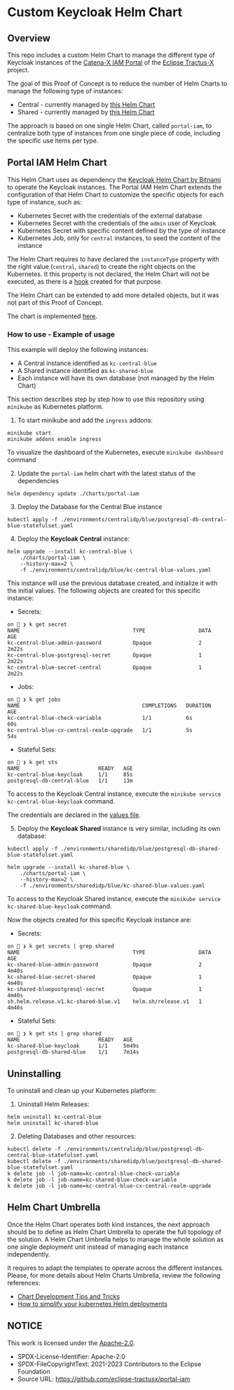 # Custom Keycloak Helm Chart

## Overview

This repo includes a custom Helm Chart to manage the different type of Keycloak instances of
the [Catena-X IAM Portal](https://github.com/eclipse-tractusx/portal-iam) of the
[Eclipse Tractus-X](https://github.com/eclipse-tractusx) project.

The goal of this Proof of Concept is to reduce the number of Helm Charts to manage the following type of instances:

* Central - currently managed by [this Helm Chart](https://github.com/eclipse-tractusx/portal-iam/tree/main/charts/centralidp)
* Shared - currently managed by [this Helm Chart](https://github.com/eclipse-tractusx/portal-iam/tree/main/charts/sharedidp)

The approach is based on one single Helm Chart, called `portal-iam`, to centralize both type of instances from one
single piece of code, including the specific use items per type.

## Portal IAM Helm Chart

This Helm Chart uses as dependency the [Keycloak Helm Chart by Bitnami](https://artifacthub.io/packages/helm/bitnami/keycloak/)
to operate the Keycloak instances. The Portal IAM Helm Chart extends the configuration of that Helm Chart to customize
the specific objects for each type of instance, such as:

* Kubernetes Secret with the credentials of the external database
* Kubernetes Secret with the credentials of the `admin` user of Keycloak
* Kubernetes Secret with specific content defined by the type of instance
* Kubernetes Job, only for `central` instances, to seed the content of the instance

The Helm Chart requires to have declared the `instanceType` property with the right value (`central`, `shared`) to
create the right objects on the Kubernetes. It this property is not declared, the Helm Chart will not be executed, as
there is a [hook](./charts/portal-iam/templates/hooks/check-variable.yaml) created for that purpose.

The Helm Chart can be extended to add more detailed objects, but it was not part of this Proof of Concept.

The chart is implemented [here](../charts/portal-iam/README.md).

### How to use - Example of usage

This example will deploy the following instances:

* A Central instance identified as `kc-central-blue`
* A Shared instance identified as `kc-shared-blue`
* Each instance will have its own database (not managed by the Helm Chart)

This section describes step by step how to use this repository using `minikube` as Kubernetes platform.

1. To start minikube and add the `ingress` addons:

```shell
minikube start
minikube addons enable ingress
```

To visualize the dashboard of the Kubernetes, execute `minikube dashboard` command

2. Update the `portal-iam` helm chart with the latest status of the dependencies

```shell
helm dependency update ./charts/portal-iam
```

3. Deploy the Database for the Central Blue instance


```shell
kubectl apply -f ./environments/centralidp/blue/postgresql-db-central-blue-statefulset.yaml
```

4. Deploy the **Keycloak Central** instance:

```shell
helm upgrade --install kc-central-blue \
    ./charts/portal-iam \
    --history-max=2 \
    -f ./environments/centralidp/blue/kc-central-blue-values.yaml
```

This instance will use the previous database created, and initialize it with the initial values. The following
objects are created for this specific instance:

* Secrets:

```shell
on 🎩 ❯ k get secret
NAME                                    TYPE                 DATA   AGE
kc-central-blue-admin-password          Opaque               2      2m22s
kc-central-blue-postgresql-secret       Opaque               1      2m22s
kc-central-blue-secret-central          Opaque               1      2m22s
```

* Jobs:

```shell
on 🎩 ❯ k get jobs
NAME                                       COMPLETIONS   DURATION   AGE
kc-central-blue-check-variable             1/1           6s         60s
kc-central-blue-cx-central-realm-upgrade   1/1           5s         54s
```

* Stateful Sets:

```shell
on 🎩 ❯ k get sts
NAME                         READY   AGE
kc-central-blue-keycloak     1/1     85s
postgresql-db-central-blue   1/1     13m
```

To access to the Keycloak Central instance, execute the `minikube service kc-central-blue-keycloak` command.

The credentials are declared in the [values file](./environments/centralidp/blue/kc-central-blue-values.yaml).

5. Deploy the **Keycloak Shared** instance is very similar, including its own database:

```shell
kubectl apply -f ./environments/sharedidp/blue/postgresql-db-shared-blue-statefulset.yaml
```

```shell
helm upgrade --install kc-shared-blue \
    ./charts/portal-iam \
    --history-max=2 \
    -f ./environments/sharedidp/blue/kc-shared-blue-values.yaml
```

To access to the Keycloak Shared instance, execute the `minikube service kc-shared-blue-keycloak` command.

Now the objects created for this specific Keycloak instance are:

* Secrets:

```shell
on 🎩 ❯ k get secrets | grep shared
NAME                                    TYPE                 DATA   AGE
kc-shared-blue-admin-password           Opaque               2      4m40s
kc-shared-blue-secret-shared            Opaque               1      4m40s
kc-shared-bluepostgresql-secret         Opaque               1      4m40s
sh.helm.release.v1.kc-shared-blue.v1    helm.sh/release.v1   1      4m46s
```

* Stateful Sets:

```shell
on 🎩 ❯ k get sts | grep shared
NAME                         READY   AGE
kc-shared-blue-keycloak      1/1     5m49s
postgresql-db-shared-blue    1/1     7m14s
```

## Uninstalling

To uninstall and clean up your Kubernetes platform:

1. Uninstall Helm Releases:

```shell
helm uninstall kc-central-blue
helm uninstall kc-shared-blue
```

2. Deleting Databases and other resources:

```shell
kubectl delete -f ./environments/centralidp/blue/postgresql-db-central-blue-statefulset.yaml
kubectl delete -f ./environments/sharedidp/blue/postgresql-db-shared-blue-statefulset.yaml
k delete job -l job-name=kc-central-blue-check-variable
k delete job -l job-name=kc-shared-blue-check-variable
k delete job -l job-name=kc-central-blue-cx-central-realm-upgrade
```

## Helm Chart Umbrella

Once the Helm Chart operates both kind instances, the next approach should be to define as Helm Chart Umbrella
to operate the full topology of the solution. A Helm Chart Umbrella helps to manage the whole solution
as one single deployment unit instead of managing each instance independently.

It requires to adapt the templates to operate across the different instances. Please, for more details
about Helm Charts Umbrella, review the following references:

* [Chart Development Tips and Tricks](https://helm.sh/docs/howto/charts_tips_and_tricks/)
* [How to simplify your kubernetes Helm deployments](https://codefresh.io/blog/simplify-kubernetes-helm-deployments/)

## NOTICE

This work is licensed under the [Apache-2.0](https://www.apache.org/licenses/LICENSE-2.0).

- SPDX-License-Identifier: Apache-2.0
- SPDX-FileCopyrightText: 2021-2023 Contributors to the Eclipse Foundation
- Source URL: https://github.com/eclipse-tractusx/portal-iam
